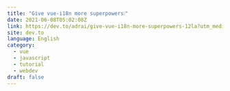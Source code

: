 ```yaml
---
title: "Give vue-i18n more superpowers❕"
date: 2021-06-08T05:02:08Z
link: https://dev.to/adrai/give-vue-i18n-more-superpowers-12la?utm_medium=RSS&utm_source=news.12bit.vn
site: dev.to
language: English
category:
  - vue
  - javascript
  - tutorial
  - webdev
draft: false
---
```

